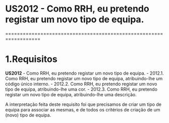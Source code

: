 # US2012 - Como RRH, eu pretendo registar um novo tipo de equipa.
==================================================================

# 1.Requisitos

 **US2012** - Como RRH, eu pretendo registar um novo tipo de equipa.
	- 2012.1. Como RRH, eu pretendo registar um novo tipo de equipa, atribuindo-lhe um código único interno.
	- 2012.2. Como RRH, eu pretendo registar um novo tipo de equipa, atribuindo-lhe uma cor.
	- 2012.3. Como RRH, eu pretendo registar um novo tipo de equipa, atribuindo-lhe uma descrição.
	
 A interpretação feita deste requisito foi que precisamos de criar um tipo de equipa para associar as mesmas, e de todos
os critérios de criação de um (novo) tipo de equipa.


